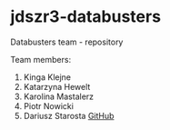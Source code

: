 # jdszr3-databusters
Databusters team - repository

Team members:
1. Kinga Klejne
2. Katarzyna Hewelt
3. Karolina Mastalerz
4. Piotr Nowicki
5. Dariusz Starosta [GitHub](https://github.com/darstar-ds?tab=repositories)
